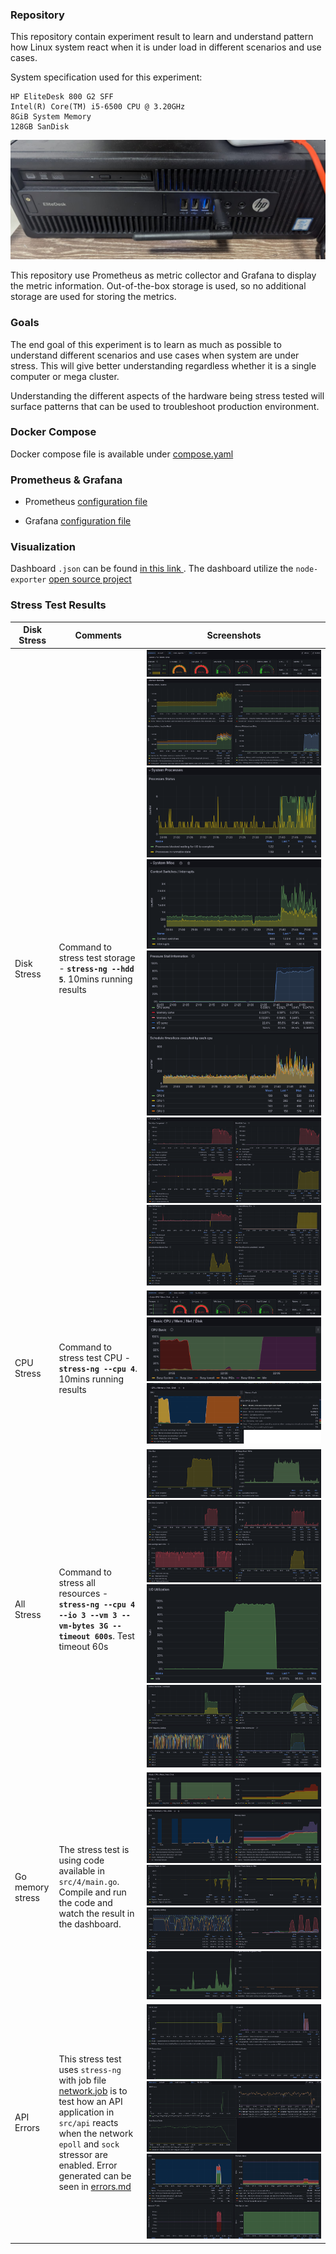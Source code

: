 
### Repository

This repository contain experiment result to learn and understand pattern how Linux system react when it is under load in different scenarios and use cases. 

System specification used for this experiment:

```
HP EliteDesk 800 G2 SFF 
Intel(R) Core(TM) i5-6500 CPU @ 3.20GHz
8GiB System Memory
128GB SanDisk 
```

![elitedesk.jpeg](images%2Felitedesk.jpeg)

This repository use Prometheus as metric collector and Grafana to display the metric information. Out-of-the-box storage is used, so no additional storage are
used for storing the metrics.

### Goals

The end goal of this experiment is to learn as much as possible to understand different scenarios and use cases when system are under stress. This will give better
understanding regardless whether it is a single computer or mega cluster.

Understanding the different aspects of the hardware being stress tested will surface patterns that can be used to troubleshoot production environment. 

### Docker Compose

Docker compose file is available under [compose.yaml](compose.yaml)

### Prometheus & Grafana
* Prometheus [configuration file](prometheus%2Fprometheus.yml)

* Grafana [configuration file](grafana%2Fdatasource.yml)

### Visualization

Dashboard `.json` can be found [in this link ](grafana%2Fdashboard.json). The dashboard utilize the `node-exporter`
[open source project ](https://github.com/prometheus/node_exporter)

### Stress Test Results

| Disk Stress      | Comments                                                                                                                                                                                                                                                                        | Screenshots                                                                                                                                                                                                                                                                                                                                     |
|------------------|---------------------------------------------------------------------------------------------------------------------------------------------------------------------------------------------------------------------------------------------------------------------------------|-------------------------------------------------------------------------------------------------------------------------------------------------------------------------------------------------------------------------------------------------------------------------------------------------------------------------------------------------|
| Disk Stress      | Command to stress test storage - **`stress-ng --hdd 5`**. 10mins running results                                                                                                                                                                                                | ![disk.png](visualization%2F1%2Fdisk.png) ![memory.png](visualization%2F1%2Fmemory.png) ![process.png](visualization%2F1%2Fprocess.png) ![system.png](visualization%2F1%2Fsystem.png) ![pressure.png](visualization%2F1%2Fpressure.png) ![storage.png](visualization%2F1%2Fstorage.png) ![storage_ext.png](visualization%2F1%2Fstorage_ext.png) |
| CPU Stress       | Command to stress test CPU - **`stress-ng --cpu 4`**. 10mins running results                                                                                                                                                                                                    | ![summary.png](visualization%2F2%2Fsummary.png) ![basic_cpu.png](visualization%2F2%2Fbasic_cpu.png) ![cpu.png](visualization%2F2%2Fcpu.png)                                                                                                                                                                                                     |
| All Stress       | Command to stress all resources - **`stress-ng --cpu 4 --io 3 --vm 3 --vm-bytes 3G --timeout 600s`**. Test timeout 60s                                                                                                                                                          | ![disk_iops.png](visualization%2F3%2Fdisk_iops.png) ![disk_rw_stats.png](visualization%2F3%2Fdisk_rw_stats.png) ![io_utilization.png](visualization%2F3%2Fio_utilization.png) ![system_pressure.png](visualization%2F3%2Fsystem_pressure.png)                                                                                                   |
| Go memory stress | The stress test is using code available in `src/4/main.go`. Compile and run the code and watch the result in the dashboard.                                                                                                                                                     | ![basic_cpu_mem_disk.png](visualization%2F4%2Fbasic_cpu_mem_disk.png) ![cpu_memory_stack.png](visualization%2F4%2Fcpu_memory_stack.png) ![memory_pages.png](visualization%2F4%2Fmemory_pages.png) ![stall_information.png](visualization%2F4%2Fstall_information.png) ![io_utilization.png](visualization%2F4%2Fio_utilization.png)             |
| API Errors       | This stress test uses `stress-ng` with job file [network.job](stress-ng-jobs/network.job) is to test how an API application in `src/api` reacts when the network `epoll` and `sock` stressor are enabled. Error<br/>generated can be seen in [errors.md](src/api/errors.md) | ![network.png](visualization%2Fapi%2Fnetwork.png) ![api_errors.png](visualization%2Fapi%2Fapi_errors.png) ![cpu.png](visualization%2Fapi%2Fcpu.png)                                                                                                                                                                                             |



